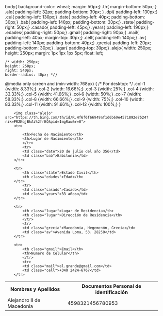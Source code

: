 <!DOCTYPE html>
<html lang="en">
<head>
    <meta charset="UTF-8">
    <meta http-equiv="X-UA-Compatible" content="IE=edge">
    <meta name="viewport" content="width=device-width, initial-scale=1.0">
    <styles>
      body{
    background-color: wheat;
    margin: 50px;}
.th{
    margin-bottom: 50px;
}
.ale{
 padding-left: 32px;
padding-bottom: 30px;   }
.dpi{
    padding-left: 130px;}
.cui{
    padding-left: 130px;}
.date{
    padding-left: 40px;
    padding-bottom: 30px;}
.bab{
   padding-left: 140px;
   padding-bottom: 30px;}
.state{
    padding-right: 50px;}
.casado{
    padding-left: 45px;}
.years{
    padding-left: 190px;}
.edades{
    padding-right: 50px;}
.gmail{
    padding-right: 90px;}
.mail{
    padding-left: 40px;
    margin-top: 30px;}
.cell{
    padding-left: 140px;}
.av{
    padding-left: 140px;
    padding-bottom: 40px;}
.grecia{
    padding-left: 20px;
    padding-bottom: 30px;}
.lugar{
    padding-top: 30px;}
.alejo{
	width: 250px;
    height: 250px;
	margin: 1px 1px 1px 5px;
    float: left;
    
    /* width: 250px;
    height: 250px;
    right: 540px;
    border-radius: 40px; */}
@media only screen and (min-width: 768px) {
    /* For desktop: */
    .col-1 {width: 8.33%;}
    .col-2 {width: 16.66%;}
    .col-3 {width: 25%;}
    .col-4 {width: 33.33%;}
    .col-5 {width: 41.66%;}
    .col-6 {width: 50%;}
    .col-7 {width: 58.33%;}
    .col-8 {width: 66.66%;}
    .col-9 {width: 75%;}
    .col-10 {width: 83.33%;}
    .col-11 {width: 91.66%;}
    .col-12 {width: 100%;}
  }
  </styles>
    <title>CV</title>
</head>
<body>
    <table>
        <tr>
        <th class="name">Nombres y Apellidos</th>
        <th class="dpi">Documentos Personal de identificación</th>
        </tr>
        <tr>
        <td class="ale">Alejandro II de Macedonia	</td>
        <td class="cui">4598321456780953</td>
        </tr>
        
        <img class="alejo" src="https://th.bing.com/th/id/R.4f6f6f66949af1d6b69e4571892e7524?rik=PR2KqjBkAi%2frBQ&pid=ImgRaw&r=0">
        <tr>

            <th>Fecha de Nacimiento</th>
            <th>Lugar de Nacimiento</th>
            </tr>
            <tr>
            <td class="date">20 de julio del año 356</td>
            <td class="bab">Babilonia</td>
        </tr>
        
        <tr>
            <th class="state">Estado Civil</th>
            <th class="edades">Edad</th>
        </tr>
            <tr>
            <td class="casado">Casado</td>
            <td class="years">33 años</td>
        </tr>

        <tr>
            <th class="lugar">Lugar de Residencia</th>
            <th class="lugar">Dirección de Residencia</th>
            </tr>
            <tr>
            <td class="grecia">Macedonia, Hegemenón, Grecia</td>
            <td class="av">Avenida Loma, 53. 28250</td>
        </tr>
    
        <tr>
            <th class="gmail">Email</th>
            <th>Numero de Celular</th>
            </tr>
            <tr>
            <td class="mail">el.grande@gmail.com</td>
            <td class="cell">+340 2424-6767</td>
        </tr>
</body>
</html>
